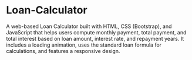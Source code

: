 # Loan-Calculator

A web-based Loan Calculator built with HTML, CSS (Bootstrap), and JavaScript that helps users compute monthly payment, total payment, and total interest based on loan amount, interest rate, and repayment years.
It includes a loading animation, uses the standard loan formula for calculations, and features a responsive design.  



